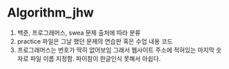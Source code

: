 # Algorithm_jhw
1. 백준, 프로그래머스, swea 문제 출처에 따라 분류
2. practice 파일은 그날 했던 문제의 연습판 혹은 수업 내용 코드
3. 프로그래머스는 번호가 딱히 없어보임 그래서 웹사이트 주소에 적혀있는 마지막 숫자로 파일 이름 지정함. 파이참이 한글인식 못해서 아쉽다.